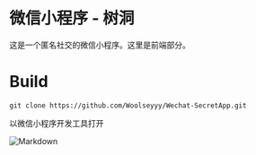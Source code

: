 # 微信小程序 - 树洞
这是一个匿名社交的微信小程序。这里是前端部分。<br/>

# Build
```
git clone https://github.com/Woolseyyy/Wechat-SecretApp.git
```
以微信小程序开发工具打开

![Markdown](http://i1.buimg.com/1949/35000f5b964eb22b.png)
